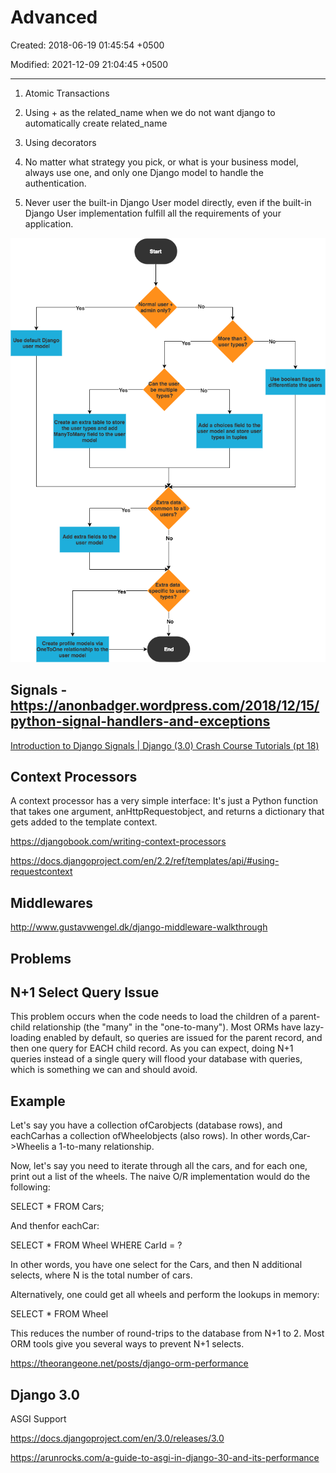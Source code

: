 # Advanced

Created: 2018-06-19 01:45:54 +0500

Modified: 2021-12-09 21:04:45 +0500

---

1. Atomic Transactions

2. Using + as the related_name when we do not want django to automatically create related_name

3. Using decorators

1. No matter what strategy you pick, or what is your business model, always use one, and only one Django model to handle the authentication.

2. Never user the built-in Django User model directly, even if the built-in Django User implementation fulfill all the requirements of your application.

![image](media/Advanced-image1.png)

## Signals - <https://anonbadger.wordpress.com/2018/12/15/python-signal-handlers-and-exceptions>

[Introduction to Django Signals | Django (3.0) Crash Course Tutorials (pt 18)](https://www.youtube.com/watch?v=Kc1Q_ayAeQk&list=PL-51WBLyFTg2vW-_6XBoUpE7vpmoR3ztO&index=18)

## Context Processors

A context processor has a very simple interface: It's just a Python function that takes one argument, anHttpRequestobject, and returns a dictionary that gets added to the template context.

<https://djangobook.com/writing-context-processors>

<https://docs.djangoproject.com/en/2.2/ref/templates/api/#using-requestcontext>

## Middlewares

<http://www.gustavwengel.dk/django-middleware-walkthrough>

## Problems

## N+1 Select Query Issue

This problem occurs when the code needs to load the children of a parent-child relationship (the "many" in the "one-to-many"). Most ORMs have lazy-loading enabled by default, so queries are issued for the parent record, and then one query for EACH child record. As you can expect, doing N+1 queries instead of a single query will flood your database with queries, which is something we can and should avoid.

## Example

Let's say you have a collection ofCarobjects (database rows), and eachCarhas a collection ofWheelobjects (also rows). In other words,Car->Wheelis a 1-to-many relationship.

Now, let's say you need to iterate through all the cars, and for each one, print out a list of the wheels. The naive O/R implementation would do the following:

SELECT * FROM Cars;

And thenfor eachCar:

SELECT * FROM Wheel WHERE CarId = ?

In other words, you have one select for the Cars, and then N additional selects, where N is the total number of cars.

Alternatively, one could get all wheels and perform the lookups in memory:

SELECT * FROM Wheel

This reduces the number of round-trips to the database from N+1 to 2. Most ORM tools give you several ways to prevent N+1 selects.

<https://theorangeone.net/posts/django-orm-performance>

## Django 3.0

ASGI Support

<https://docs.djangoproject.com/en/3.0/releases/3.0>

<https://arunrocks.com/a-guide-to-asgi-in-django-30-and-its-performance>
